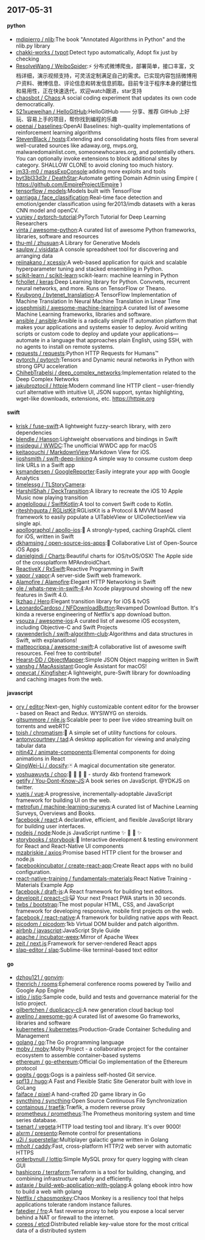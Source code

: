 ## 2017-05-31

#### python
* [mdipierro / nlib](https://github.com/mdipierro/nlib):The book "Annotated Algorithms in Python" and the nlib.py library
* [chakki-works / typot](https://github.com/chakki-works/typot):Detect typo automatically, Adopt fix just by checking
* [ResolveWang / WeiboSpider](https://github.com/ResolveWang/WeiboSpider):⚡️ 分布式微博爬虫，部署简单，接口丰富，文档详细，演示视频支持，可灵活定制满足自己的需求。已实现内容包括微博用户资料、微博信息、评论信息和转发信息抓取。目前专注于程序本身的健壮性和易用性，正在快速迭代，欢迎watch跟进，star支持
* [chaosbot / Chaos](https://github.com/chaosbot/Chaos):A social coding experiment that updates its own code democratically.
* [521xueweihan / HelloGitHub](https://github.com/521xueweihan/HelloGitHub):HelloGitHub —— 分享、推荐 GitHub 上好玩、容易上手的项目，帮你找到编程的乐趣
* [openai / baselines](https://github.com/openai/baselines):OpenAI Baselines: high-quality implementations of reinforcement learning algorithms
* [StevenBlack / hosts](https://github.com/StevenBlack/hosts):Extending and consolidating hosts files from several well-curated sources like adaway.org, mvps.org, malwaredomainlist.com, someonewhocares.org, and potentially others. You can optionally invoke extensions to block additional sites by category. SHALLOW CLONE to avoid cloning too much history.
* [jm33-m0 / massExpConsole](https://github.com/jm33-m0/massExpConsole):adding more exploits and tools
* [byt3bl33d3r / DeathStar](https://github.com/byt3bl33d3r/DeathStar):Automate getting Domain Admin using Empire ( https://github.com/EmpireProject/Empire )
* [tensorflow / models](https://github.com/tensorflow/models):Models built with TensorFlow
* [oarriaga / face_classification](https://github.com/oarriaga/face_classification):Real-time face detection and emotion/gender classification using fer2013/imdb datasets with a keras CNN model and openCV.
* [yunjey / pytorch-tutorial](https://github.com/yunjey/pytorch-tutorial):PyTorch Tutorial for Deep Learning Researchers
* [vinta / awesome-python](https://github.com/vinta/awesome-python):A curated list of awesome Python frameworks, libraries, software and resources
* [thu-ml / zhusuan](https://github.com/thu-ml/zhusuan):A Library for Generative Models
* [saulpw / visidata](https://github.com/saulpw/visidata):A console spreadsheet tool for discovering and arranging data
* [reiinakano / xcessiv](https://github.com/reiinakano/xcessiv):A web-based application for quick and scalable hyperparameter tuning and stacked ensembling in Python.
* [scikit-learn / scikit-learn](https://github.com/scikit-learn/scikit-learn):scikit-learn: machine learning in Python
* [fchollet / keras](https://github.com/fchollet/keras):Deep Learning library for Python. Convnets, recurrent neural networks, and more. Runs on TensorFlow or Theano.
* [Kyubyong / bytenet_translation](https://github.com/Kyubyong/bytenet_translation):A TensorFlow Implementation of Machine Translation In Neural Machine Translation in Linear Time
* [josephmisiti / awesome-machine-learning](https://github.com/josephmisiti/awesome-machine-learning):A curated list of awesome Machine Learning frameworks, libraries and software.
* [ansible / ansible](https://github.com/ansible/ansible):Ansible is a radically simple IT automation platform that makes your applications and systems easier to deploy. Avoid writing scripts or custom code to deploy and update your applications— automate in a language that approaches plain English, using SSH, with no agents to install on remote systems.
* [requests / requests](https://github.com/requests/requests):Python HTTP Requests for Humans™
* [pytorch / pytorch](https://github.com/pytorch/pytorch):Tensors and Dynamic neural networks in Python with strong GPU acceleration
* [ChihebTrabelsi / deep_complex_networks](https://github.com/ChihebTrabelsi/deep_complex_networks):Implementation related to the Deep Complex Networks
* [jakubroztocil / httpie](https://github.com/jakubroztocil/httpie):Modern command line HTTP client – user-friendly curl alternative with intuitive UI, JSON support, syntax highlighting, wget-like downloads, extensions, etc. https://httpie.org

#### swift
* [krisk / fuse-swift](https://github.com/krisk/fuse-swift):A lightweight fuzzy-search library, with zero dependencies
* [blendle / Hanson](https://github.com/blendle/Hanson):Lightweight observations and bindings in Swift
* [insidegui / WWDC](https://github.com/insidegui/WWDC):The unofficial WWDC app for macOS
* [keitaoouchi / MarkdownView](https://github.com/keitaoouchi/MarkdownView):Markdown View for iOS.
* [ijoshsmith / swift-deep-linking](https://github.com/ijoshsmith/swift-deep-linking):A simple way to consume custom deep link URLs in a Swift app
* [ksmandersen / GoogleReporter](https://github.com/ksmandersen/GoogleReporter):Easily integrate your app with Google Analytics
* [timelessg / TLStoryCamera](https://github.com/timelessg/TLStoryCamera):
* [HarshilShah / DeckTransition](https://github.com/HarshilShah/DeckTransition):A library to recreate the iOS 10 Apple Music now playing transition
* [angelolloqui / SwiftKotlin](https://github.com/angelolloqui/SwiftKotlin):A tool to convert Swift code to Kotlin.
* [riteshhgupta / RGListKit](https://github.com/riteshhgupta/RGListKit):RGListKit is a Protocol & MVVM based framework to easily populate a UITableView or UICollectionView via single api.
* [apollographql / apollo-ios](https://github.com/apollographql/apollo-ios):📱 A strongly-typed, caching GraphQL client for iOS, written in Swift
* [dkhamsing / open-source-ios-apps](https://github.com/dkhamsing/open-source-ios-apps):📱 Collaborative List of Open-Source iOS Apps
* [danielgindi / Charts](https://github.com/danielgindi/Charts):Beautiful charts for iOS/tvOS/OSX! The Apple side of the crossplatform MPAndroidChart.
* [ReactiveX / RxSwift](https://github.com/ReactiveX/RxSwift):Reactive Programming in Swift
* [vapor / vapor](https://github.com/vapor/vapor):A server-side Swift web framework.
* [Alamofire / Alamofire](https://github.com/Alamofire/Alamofire):Elegant HTTP Networking in Swift
* [ole / whats-new-in-swift-4](https://github.com/ole/whats-new-in-swift-4):An Xcode playground showing off the new features in Swift 4.0.
* [lkzhao / Hero](https://github.com/lkzhao/Hero):Elegant transition library for iOS & tvOS
* [LeonardoCardoso / NFDownloadButton](https://github.com/LeonardoCardoso/NFDownloadButton):Revamped Download Button. It's kinda a reverse engineering of Netflix's app download button.
* [vsouza / awesome-ios](https://github.com/vsouza/awesome-ios):A curated list of awesome iOS ecosystem, including Objective-C and Swift Projects
* [raywenderlich / swift-algorithm-club](https://github.com/raywenderlich/swift-algorithm-club):Algorithms and data structures in Swift, with explanations!
* [matteocrippa / awesome-swift](https://github.com/matteocrippa/awesome-swift):A collaborative list of awesome swift resources. Feel free to contribute!
* [Hearst-DD / ObjectMapper](https://github.com/Hearst-DD/ObjectMapper):Simple JSON Object mapping written in Swift
* [vanshg / MacAssistant](https://github.com/vanshg/MacAssistant):Google Assistant for macOS!
* [onevcat / Kingfisher](https://github.com/onevcat/Kingfisher):A lightweight, pure-Swift library for downloading and caching images from the web.

#### javascript
* [ory / editor](https://github.com/ory/editor):Next-gen, highly customizable content editor for the browser - based on React and Redux. WYSIWYG on steroids.
* [gitsummore / nile.js](https://github.com/gitsummore/nile.js):Scalable peer to peer live video streaming built on torrents and webRTC
* [toish / chromatism](https://github.com/toish/chromatism):🌈 A simple set of utility functions for colours.
* [antonycourtney / tad](https://github.com/antonycourtney/tad):A desktop application for viewing and analyzing tabular data
* [nitin42 / animate-components](https://github.com/nitin42/animate-components):Elemental components for doing animations in React
* [QingWei-Li / docsify](https://github.com/QingWei-Li/docsify):🃏 A magical documentation site generator.
* [yoshuawuyts / choo](https://github.com/yoshuawuyts/choo):🚂 🚋 🚋 🚋 - sturdy 4kb frontend framework
* [getify / You-Dont-Know-JS](https://github.com/getify/You-Dont-Know-JS):A book series on JavaScript. @YDKJS on twitter.
* [vuejs / vue](https://github.com/vuejs/vue):A progressive, incrementally-adoptable JavaScript framework for building UI on the web.
* [metrofun / machine-learning-surveys](https://github.com/metrofun/machine-learning-surveys):A curated list of Machine Learning Surveys, Overviews and Books.
* [facebook / react](https://github.com/facebook/react):A declarative, efficient, and flexible JavaScript library for building user interfaces.
* [nodejs / node](https://github.com/nodejs/node):Node.js JavaScript runtime ✨ 🐢 🚀 ✨
* [storybooks / storybook](https://github.com/storybooks/storybook):📓 Interactive development & testing environment for React and React-Native UI components
* [mzabriskie / axios](https://github.com/mzabriskie/axios):Promise based HTTP client for the browser and node.js
* [facebookincubator / create-react-app](https://github.com/facebookincubator/create-react-app):Create React apps with no build configuration.
* [react-native-training / fundamentals-materials](https://github.com/react-native-training/fundamentals-materials):React Native Training - Materials Example App
* [facebook / draft-js](https://github.com/facebook/draft-js):A React framework for building text editors.
* [developit / preact-cli](https://github.com/developit/preact-cli):😺 Your next Preact PWA starts in 30 seconds.
* [twbs / bootstrap](https://github.com/twbs/bootstrap):The most popular HTML, CSS, and JavaScript framework for developing responsive, mobile first projects on the web.
* [facebook / react-native](https://github.com/facebook/react-native):A framework for building native apps with React.
* [picodom / picodom](https://github.com/picodom/picodom):1kb Virtual DOM builder and patch algorithm.
* [airbnb / javascript](https://github.com/airbnb/javascript):JavaScript Style Guide
* [apache / incubator-weex](https://github.com/apache/incubator-weex):Mirror of Apache Weex
* [zeit / next.js](https://github.com/zeit/next.js):Framework for server-rendered React apps
* [slap-editor / slap](https://github.com/slap-editor/slap):Sublime-like terminal-based text editor

#### go
* [dzhou121 / gonvim](https://github.com/dzhou121/gonvim):
* [thenrich / rooms](https://github.com/thenrich/rooms):Ephemeral conference rooms powered by Twilio and Google App Engine
* [istio / istio](https://github.com/istio/istio):Sample code, build and tests and governance material for the Istio project.
* [gilbertchen / duplicacy-cli](https://github.com/gilbertchen/duplicacy-cli):A new generation cloud backup tool
* [avelino / awesome-go](https://github.com/avelino/awesome-go):A curated list of awesome Go frameworks, libraries and software
* [kubernetes / kubernetes](https://github.com/kubernetes/kubernetes):Production-Grade Container Scheduling and Management
* [golang / go](https://github.com/golang/go):The Go programming language
* [moby / moby](https://github.com/moby/moby):Moby Project - a collaborative project for the container ecosystem to assemble container-based systems
* [ethereum / go-ethereum](https://github.com/ethereum/go-ethereum):Official Go implementation of the Ethereum protocol
* [gogits / gogs](https://github.com/gogits/gogs):Gogs is a painless self-hosted Git service.
* [spf13 / hugo](https://github.com/spf13/hugo):A Fast and Flexible Static Site Generator built with love in GoLang
* [faiface / pixel](https://github.com/faiface/pixel):A hand-crafted 2D game library in Go
* [syncthing / syncthing](https://github.com/syncthing/syncthing):Open Source Continuous File Synchronization
* [containous / traefik](https://github.com/containous/traefik):Træfik, a modern reverse proxy
* [prometheus / prometheus](https://github.com/prometheus/prometheus):The Prometheus monitoring system and time series database.
* [tsenart / vegeta](https://github.com/tsenart/vegeta):HTTP load testing tool and library. It's over 9000!
* [alxrm / presento](https://github.com/alxrm/presento):Remote control for presentations
* [u2i / superstellar](https://github.com/u2i/superstellar):Multiplayer galactic game written in Golang
* [mholt / caddy](https://github.com/mholt/caddy):Fast, cross-platform HTTP/2 web server with automatic HTTPS
* [orderbynull / lottip](https://github.com/orderbynull/lottip):Simple MySQL proxy for query logging with clean GUI
* [hashicorp / terraform](https://github.com/hashicorp/terraform):Terraform is a tool for building, changing, and combining infrastructure safely and efficiently.
* [astaxie / build-web-application-with-golang](https://github.com/astaxie/build-web-application-with-golang):A golang ebook intro how to build a web with golang
* [Netflix / chaosmonkey](https://github.com/Netflix/chaosmonkey):Chaos Monkey is a resiliency tool that helps applications tolerate random instance failures.
* [fatedier / frp](https://github.com/fatedier/frp):A fast reverse proxy to help you expose a local server behind a NAT or firewall to the internet.
* [coreos / etcd](https://github.com/coreos/etcd):Distributed reliable key-value store for the most critical data of a distributed system
